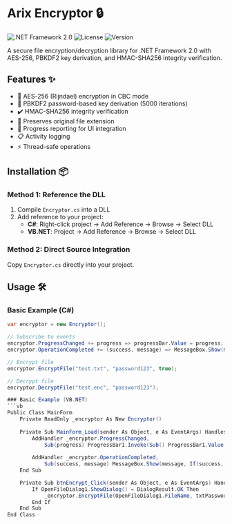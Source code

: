 # Arix Encryptor 🔒

![.NET Framework 2.0](https://img.shields.io/badge/.NET%20Framework-2.0-5C2D91?logo=.net)
![License](https://img.shields.io/badge/license-MIT-blue)
![Version](https://img.shields.io/badge/version-1.0.0-green)

A secure file encryption/decryption library for .NET Framework 2.0 with AES-256, PBKDF2 key derivation, and HMAC-SHA256 integrity verification.

## Features ✨

- 🔐 AES-256 (Rijndael) encryption in CBC mode
- 🔑 PBKDF2 password-based key derivation (5000 iterations)
- ✔️ HMAC-SHA256 integrity verification
- 📁 Preserves original file extension
- 🔄 Progress reporting for UI integration
- 📋 Activity logging
- ⚡ Thread-safe operations

## Installation 📦

### Method 1: Reference the DLL
1. Compile `Encryptor.cs` into a DLL
2. Add reference to your project:
   - **C#**: Right-click project → Add Reference → Browse → Select DLL
   - **VB.NET**: Project → Add Reference → Browse → Select DLL

### Method 2: Direct Source Integration
Copy `Encryptor.cs` directly into your project.

## Usage 🛠️

### Basic Example (C#)
```csharp
var encryptor = new Encryptor();

// Subscribe to events
encryptor.ProgressChanged += progress => progressBar.Value = progress;
encryptor.OperationCompleted += (success, message) => MessageBox.Show(message);

// Encrypt file
encryptor.EncryptFile("test.txt", "password123", true);

// Decrypt file
encryptor.DecryptFile("test.enc", "password123");

### Basic Example (VB.NET)
```vb
Public Class MainForm
    Private ReadOnly _encryptor As New Encryptor()
    
    Private Sub MainForm_Load(sender As Object, e As EventArgs) Handles MyBase.Load
        AddHandler _encryptor.ProgressChanged, 
            Sub(progress) ProgressBar1.Invoke(Sub() ProgressBar1.Value = progress)
            
        AddHandler _encryptor.OperationCompleted,
            Sub(success, message) MessageBox.Show(message, If(success, "Success", "Error"))
    End Sub

    Private Sub btnEncrypt_Click(sender As Object, e As EventArgs) Handles btnEncrypt.Click
        If OpenFileDialog1.ShowDialog() = DialogResult.OK Then
            _encryptor.EncryptFile(OpenFileDialog1.FileName, txtPassword.Text, True)
        End If
    End Sub
End Class
